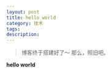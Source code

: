 ```yaml
---
layout: post
title: hello world
category: 技术
tags: 
description: 
---
```


> 博客终于搭建好了～ 那么，照旧吧。

**hello world**



